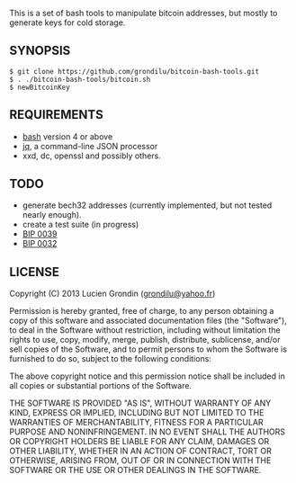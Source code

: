 This is a set of bash tools to manipulate bitcoin addresses, but mostly to generate keys for cold storage.

## SYNOPSIS

    $ git clone https://github.com/grondilu/bitcoin-bash-tools.git
    $ . ./bitcoin-bash-tools/bitcoin.sh
    $ newBitcoinKey

## REQUIREMENTS

- [bash]() version 4 or above
- [jq](https://stedolan.github.io/jq/), a command-line JSON processor
- xxd, dc, openssl and possibly others.

## TODO

- generate bech32 addresses (currently implemented, but not tested nearly enough).
- create a test suite (in progress)
- [BIP 0039](https://en.bitcoin.it/wiki/BIP_0039)
- [BIP 0032](https://en.bitcoin.it/wiki/BIP_0032)

## LICENSE

Copyright (C) 2013 Lucien Grondin (grondilu@yahoo.fr)

Permission is hereby granted, free of charge, to any person obtaining a copy of this software and associated documentation files (the "Software"), to deal in the Software without restriction, including without limitation the rights to use, copy, modify, merge, publish, distribute, sublicense, and/or sell copies of the Software, and to permit persons to whom the Software is furnished to do so, subject to the following conditions:

The above copyright notice and this permission notice shall be included in all copies or substantial portions of the Software.

THE SOFTWARE IS PROVIDED "AS IS", WITHOUT WARRANTY OF ANY KIND, EXPRESS OR IMPLIED, INCLUDING BUT NOT LIMITED TO THE WARRANTIES OF MERCHANTABILITY, FITNESS FOR A PARTICULAR PURPOSE AND NONINFRINGEMENT. IN NO EVENT SHALL THE AUTHORS OR COPYRIGHT HOLDERS BE LIABLE FOR ANY CLAIM, DAMAGES OR OTHER LIABILITY, WHETHER IN AN ACTION OF CONTRACT, TORT OR OTHERWISE, ARISING FROM, OUT OF OR IN CONNECTION WITH THE SOFTWARE OR THE USE OR OTHER DEALINGS IN THE SOFTWARE.


